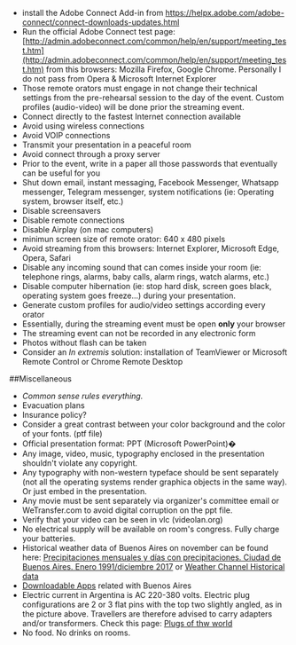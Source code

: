 * install the Adobe Connect Add-in from https://helpx.adobe.com/adobe-connect/connect-downloads-updates.html
* Run the official Adobe Connect test page: [http://admin.adobeconnect.com/common/help/en/support/meeting_test.htm](http://admin.adobeconnect.com/common/help/en/support/meeting_test.htm) from this browsers: Mozilla Firefox, Google Chrome. Personally I do not pass from Opera & Microsoft Internet Explorer
* Those remote orators must engage in not change their technical settings from the pre-rehearsal session to the day of the event. Custom profiles (audio-video) will be done prior the streaming event.
* Connect directly to the fastest Internet connection available
* Avoid using wireless connections
* Avoid VOIP connections
* Transmit your presentation in a peaceful room
* Avoid connect through a proxy server
* Prior to the event, write in a paper all those passwords that eventually can be useful for you
* Shut down email, instant messaging, Facebook Messenger, Whatsapp messenger, Telegram messenger, system notifications (ie: Operating system, browser itself, etc.)
* Disable screensavers
* Disable remote connections
* Disable Airplay (on mac computers)
* minimun screen size of remote orator: 640 x 480 pixels
* Avoid streaming from this browsers: Internet Explorer, Microsoft Edge, Opera, Safari
* Disable any incoming sound that can comes inside your room (ie: telephone rings, alarms, baby calls, alarm rings, watch alarms, etc.)
* Disable computer hibernation (ie: stop hard disk, screen goes black, operating system goes freeze...) during your presentation.
* Generate custom profiles for audio/video settings according every orator
* Essentially, during the streaming event must be open **only** your browser
* The streaming event can not be recorded in any electronic form
* Photos without flash can be taken
* Consider an _In extremis_ solution: installation of TeamViewer or Microsoft Remote Control or Chrome Remote Desktop 


##Miscellaneous
* _Common sense rules everything._
* Evacuation plans
* Insurance policy?
* Consider a great contrast between your color background and the color of your fonts. (ptf file)
* Official presentation format: PPT (Microsoft PowerPoint)�
* Any image, video, music, typography enclosed in the presentation shouldn't violate any copyright.
* Any typography with non-western typeface should be sent separately (not all the operating systems render graphica objects in the same way). Or just embed in the presentation.
* Any movie must be sent separately via organizer's committee email or WeTransfer.com to avoid digital corruption on the ppt file.
* Verify that your video can be seen in vlc (videolan.org)
* No electrical supply will be available on room's congress. Fully charge your batteries.
* Historical weather data of Buenos Aires on november can be found here: [Precipitaciones mensuales y días con precipitaciones. Ciudad de Buenos Aires. Enero 1991/diciembre 2017](https://www.estadisticaciudad.gob.ar/eyc/?p=64793) or [Weather Channel Historical data](https://weather.com/weather/monthly/l/ARBA0009:1:AR)
* [Downloadable Apps](https://turismo.buenosaires.gob.ar/en/article/downloadable-apps) related with Buenos Aires
* Electric current in Argentina is AC 220-380 volts. Electric plug configurations are 2 or 3 flat pins with the top two slightly angled, as in the picture above. Travellers are therefore advised to carry adapters and/or transformers. Check this page: [Plugs of thw world](http://www.iec.ch/worldplugs/list_bylocation.htm)
* No food. No drinks on rooms.